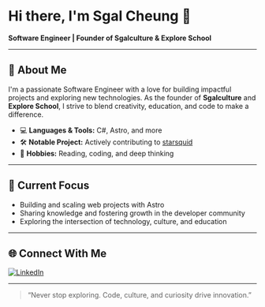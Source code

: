 # Hi there, I'm Sgal Cheung 👋

**Software Engineer | Founder of Sgalculture & Explore School**

---

## 🚀 About Me

I'm a passionate Software Engineer with a love for building impactful projects and exploring new technologies. As the founder of **Sgalculture** and **Explore School**, I strive to blend creativity, education, and code to make a difference.

- 💻 **Languages & Tools:** C#, Astro, and more
- 🛠️ **Notable Project:** Actively contributing to [starsquid](https://github.com/sgalcheung/starsquid)
- 📖 **Hobbies:** Reading, coding, and deep thinking

---

## 🌱 Current Focus

- Building and scaling web projects with Astro
- Sharing knowledge and fostering growth in the developer community
- Exploring the intersection of technology, culture, and education

---

## 🌐 Connect With Me

[![LinkedIn](https://img.shields.io/badge/-LinkedIn-blue?logo=linkedin&logoColor=white&style=flat-square)](https://www.linkedin.com/in/sgalcheung/)

---

> “Never stop exploring. Code, culture, and curiosity drive innovation.”
